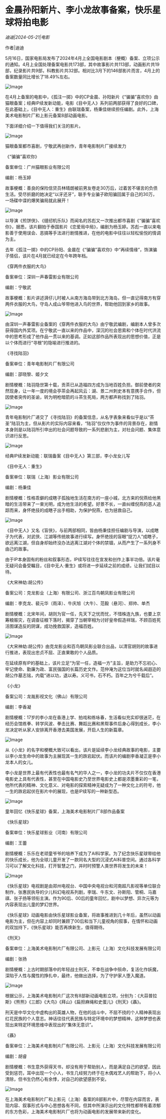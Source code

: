 # 金晨孙阳新片、李小龙故事备案，快乐星球将拍电影

*迪迪|2024-05-21|电影*

作者|迪迪

5月16日，国家电影局发布了2024年4月上全国电影剧本（梗概）备案、立项公示的通知。4月上全国处理备案电影共173部，其中故事影片共113部，动画影片共19部，纪录影片共9部，科教影片共32部。相对比3月下的146部影片而言，4月上的备案数量同比增长了18.49%左右。

![Image](http://static.ylzbl.com/uploads/ueditor/php/upload/image/20240521/1716303896750198.jpeg)

在4月上备案的电影中，《孤注一掷》中的CP金晨、孙阳新片《“骗骗”喜欢你》由猫眼备案；经典IP续发新动能，电影《目中无人》系列前两部获得了良好的口碑，在此基础上，《目中无人：重生》由联瑞备案，杨秉佳继续担任编剧。此外，上海美术电影制片厂和上影元备案8部动画电影。

下面详细介绍一下值得我们关注的影片。

![Image](http://static.ylzbl.com/uploads/ueditor/php/upload/image/20240521/1716303897489852.png)

猫眼备案都市喜剧，宁敬武再创新作，青年电影制片厂接续发力

《“骗骗”喜欢你》

备案单位：广州猫眼影业有限公司

编剧：杨玉婷

故事梗概：善良的保险信贷员林晴朗被前男友卷走30万后，过着苦不堪言的负债生活。受尽折磨的她决定“以牙还牙”，联手专业骗子欧阳骗回属于自己的30万，一场碟中谍的爆笑骗局就此展开！

![Image](http://static.ylzbl.com/uploads/ueditor/php/upload/image/20240521/1716303897407438.jpeg)

以导演《煎饼侠》、《缝纫机乐队》而闻名的苏彪又一次推出都市喜剧《“骗骗”喜欢你》，据悉，该片翻拍于泰国影片《恋爱局中局》，编剧为杨玉婷。苏彪一直以来电影善于使用误会、恶搞等手法进行剧情推进，在他的电影中往往以轻松愉悦的情调为主。

去年《孤注一掷》中的CP孙阳、金晨在《“骗骗”喜欢你》中“再续情缘”，饰演骗子情侣，该片在4月就已经定在今年跨年档。

《穿两件衣服的大鸟》

备案单位：深圳一声春雷影业有限公司

编剧：宁敬武

故事梗概：影片讲述湃仔儿时被人从南方海岛带到北方海岛，但一直记得南方有穿两件衣服的大鸟，守岛人成山爷带他进入鸟的世界，帮助他回到家乡的故事。

![Image](http://static.ylzbl.com/uploads/ueditor/php/upload/image/20240521/1716303898805498.png)

由深圳一声春雷影业备案的《穿两件衣服的大鸟》由宁敬武编剧，编剧本人曾多次获得国内外奖项。在宁敬武一直以来的作品中，深沉的社会思索和个体在时代洪流中的思考形成了他作品一贯以来的基调。正如这部作品所表现出的思想价值，正是以个体而进行“寻根”的隐喻进行推进的。

《寻找陆羽》

备案单位：青年电影制片厂有限公司

编剧：邵晓黎、姬夕文

剧情梗概：陆羽隐世第十载，贡茶已从造福四方成为当地百姓负担。御前使者的突然现身，让一年一度的境会亭茶会再起风云：湖、景二州刺史本有意携手合作，但因使者突传的圣谕，转为明枪暗箭的斗茶生死局，两方都声称找到了陆羽。

![Image](http://static.ylzbl.com/uploads/ueditor/php/upload/image/20240521/1716303898848477.png)

青年电影制片厂递交了《寻找陆羽》的备案信息，从名字表象来看似乎是以“茶圣”陆羽为主，但从影片的实际内容来看，“陆羽”仅仅作为事件的背景存在，剧情本身则是以陆羽所引申出的社会问题导致的一系列悲剧为主，对社会问题、集体意识进行反思。

![Image](http://static.ylzbl.com/uploads/ueditor/php/upload/image/20240521/1716303899967888.png)

经典IP续发新动能：联瑞备案《目中无人》第三部，李小龙女儿写

《目中无人：重生》

备案单位：联瑞（上海）影业有限公司

编剧：杨秉佳

剧情梗概：性格乖僻的成瞎子孤独地生活在南方的一座小城，北方来的倪燕给他黑暗的生活带来了一束光明，成为他生活的希望。好景不长，一直纠缠倪燕的恶人追踪而来，身怀绝技的成瞎子出手相助，为保护倪燕，也为拯救自己。

![Image](http://static.ylzbl.com/uploads/ueditor/php/upload/image/20240521/1716303899857115.png)

《目中无人》又名《盲侠》，与前两部相同，皆由杨秉佳担任编剧与导演，以成瞎子为代表，对武侠、江湖等传统故事进行续写。身怀绝技的盲眼“捉刀人”成瞎子，欲远离江湖，但自身却始终没办法逃离江湖对个体的禁锢，从而产生了一系列身不由己的故事。

由于IP本身固有的粉丝和叙事形态，IP续写往往在宣发和创作上事半功倍。该片毫无疑问会备受瞩目，《目中无人·重生》或将进一步延续之前的成绩，让我们拭目以待。

《大宋神劫:胡公传》

备案公司：克龙影业（上海）有限公司、浙江百鸟朝凤影业有限公司

编剧：李克龙、裴元华（雨泽）、牛庆旭（大牛）、范毅（悬河）、郑帅、单杰

剧情梗概：北宋年间，胡则为官一任，先天下之忧而忧，不惜株连九族，也要上京筹粮赈灾，在调查征粮下落时，揭穿了当朝宰相为讨好皇帝假造祥瑞，不顾百姓死活图谋造反的阴谋，成功挽救国家，造福百姓。

![Image](http://static.ylzbl.com/uploads/ueditor/php/upload/image/20240521/1716303901338883.png)

《大宋神劫:胡公传》由克龙影业和百鸟朝凤影业联合出品，以清官胡则的故事进行推进，表现出忠贞不屈、正直果敢的个人品质。

在延续原有IP的基础上，该片立足“为官一任，造福一方”主旨，是助力不忘初心、牢记使命、勤廉为政、富民强国的长篇历史文作。范仲淹为这位当时就名闻遐迩的胡公作墓志铭，内载“进以功，退以寿。义可书，石不朽。百年之为兮千载后”。

《小龙》

备案公司：龙胤影视文化（佛山）有限公司

编剧：李香凝

剧情梗概：17岁的李小龙在香港上学、拍戏和练咏春，生活看似充实却很迷茫，在经历会馆练拳、转学风波、拳击比赛、舞蹈比赛和黑帮事件后身心得到成长，李小龙决定听从家人安排离开香港去美国发展，开启人生的新篇章。

![Image](http://static.ylzbl.com/uploads/ueditor/php/upload/image/20240521/1716303902673999.png)

从《小龙》的名字和梗概大致可以看出，该片是延续李小龙经典故事的电影，主要以李小龙生命中的故事为主展现其一生的跌宕起伏。而该片的编剧李香凝正是李小龙本人的女儿。

李小龙是世界上最有代表性也最有名气的华人之一，李小龙的功夫片不仅仅在香港电影史上具有代表性，甚至在中国电影史乃至世界电影史上都是浓墨重彩的一笔，他所代表的精神、文化意义、对电影的探索精神无疑成为了一种文化上的符号，他一生的跌宕起伏在影片中的展现，也是IP续写的一种新型态。

![Image](http://static.ylzbl.com/uploads/ueditor/php/upload/image/20240521/1716303904964803.png)

童年回忆《快乐星球》备案，上海美术电影制片厂8部作品备案

《快乐星球》

备案单位：快乐星球影业（河南）有限公司

编剧：王蕾

剧情梗概：乐乐在老顽童爷爷的培养下成为了AI科学家。为了纪念快乐星球带给他的快乐成长，他为全球儿童开发了一款同名大型的沉浸式AI科普空间。通过各科学习可以了解文化科技，打开智慧之门，并时时预警人类世界将发生的未来！

![Image](http://static.ylzbl.com/uploads/ueditor/php/upload/image/20240521/1716303904723428.jpeg)

《快乐星球》电视剧是由郑州电视台、中国中央电视台和河南超凡影视等单位联合制作，张惠民执导的少儿科幻电视系列剧，李瑞、牛东文、孙斯阳、管桐、马嘉祺、张子扬等领衔主演。作为90后、00后的童年回忆，剧中以梦想、异次元等为内容表现出儿童的梦幻世界。

《快乐星球》动画电影由快乐星球影业备案，将故事推进到几十年后，虽然以动画电影为主，但在内容上却同时兼顾了00后和当下儿童视角的叙事，在情怀和动画的双加持下，《快乐星球》能否再焕新生，值得期待。

《刑天》

备案单位：上海美术电影制片厂有限公司、上影元（上海）文化科技发展有限公司

编剧：张扬

剧情梗概：上古时期部落中的年轻战士刑天，不幸在战争中殒命，复活化作妖魔，深陷于人性与魔性的挣扎中，最终，他做出选择，为了守护家人堕入魔道。

![Image](http://static.ylzbl.com/uploads/ueditor/php/upload/image/20240521/1716303912566377.jpeg)

根据公示，上海美术电影制片厂这次有8部新动画电影立项，分别为：《大蒜普拉斯》《熊熊》《三郎》《大鸟》《拜山》《扁担麻绳和史蛋儿》《刑天》《聶》。

刑天是中华文化中虚构出的英雄人物，在他的战斗中，不屈不挠的个人精神表现出红花民族的个人意志。神话往往代表民族与特定环境中的梦想精神，这种梦想也表现出来特定环境思维中表现出的“集体无意识”。

《聶》

备案单位：上海美术电影制片厂有限公司、上影元（上海）文化科技发展有限公司

编剧：胡睿

剧情梗概：书生意外获得天书，却没有用于帮助别人，而是满足自己的欲望，因此受到惩罚，耳中出现一个小人，书生几经努力终于在木偶戏艺人的帮助下，将小人清除，但书生仍然心有余悸，对自己的欲望感到不安。

![Image](http://static.ylzbl.com/uploads/ueditor/php/upload/image/20240521/1716303913594500.png)

在上海美术电影制片厂和上影元（上海）备案的8部影片中，尽管在内容而言，表现内容、叙事形式与中心思想各有不同，但其中所演示出的文化特性都带有着浓郁的东方色彩，上海美术电影制片厂也将为动画电影的发展带来新的变化。

